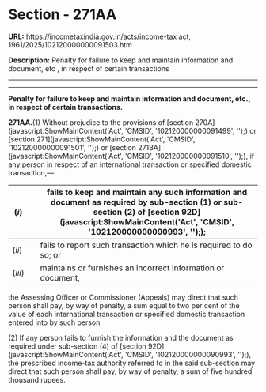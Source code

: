 # Section - 271AA

**URL:** https://incometaxindia.gov.in/acts/income-tax act, 1961/2025/102120000000091503.htm

**Description:** Penalty for failure to keep and maintain information and document, etc , in respect of certain transactions

---

****

**Penalty for failure to keep and maintain information and document, etc., in respect of certain transactions.**

**271AA.**(1) Without prejudice to the provisions of [section 270A](javascript:ShowMainContent\('Act', 'CMSID', '102120000000091499', ''\);) or [section 271](javascript:ShowMainContent\('Act', 'CMSID', '102120000000091501', ''\);) or [section 271BA](javascript:ShowMainContent\('Act', 'CMSID', '102120000000091510', ''\);), if any person in respect of an international transaction or specified domestic transaction,—

(_i_)|  |  fails to keep and maintain any such information and document as required by sub-section (1) or sub-section (2) of [section 92D](javascript:ShowMainContent\('Act', 'CMSID', '102120000000090993', ''\););  
---|---|---  
(_ii_)|  |  fails to report such transaction which he is required to do so; or  
(_iii_)|  |  maintains or furnishes an incorrect information or document,  
  
the Assessing Officer or Commissioner (Appeals) may direct that such person shall pay, by way of penalty, a sum equal to two per cent of the value of each international transaction or specified domestic transaction entered into by such person.

(2) If any person fails to furnish the information and the document as required under sub-section (4) of [section 92D](javascript:ShowMainContent\('Act', 'CMSID', '102120000000090993', ''\);), the prescribed income-tax authority referred to in the said sub-section may direct that such person shall pay, by way of penalty, a sum of five hundred thousand rupees.